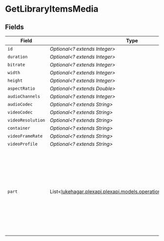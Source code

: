 # GetLibraryItemsMedia


## Fields

| Field                                                                                                                                                                                                                                                                                              | Type                                                                                                                                                                                                                                                                                               | Required                                                                                                                                                                                                                                                                                           | Description                                                                                                                                                                                                                                                                                        | Example                                                                                                                                                                                                                                                                                            |
| -------------------------------------------------------------------------------------------------------------------------------------------------------------------------------------------------------------------------------------------------------------------------------------------------- | -------------------------------------------------------------------------------------------------------------------------------------------------------------------------------------------------------------------------------------------------------------------------------------------------- | -------------------------------------------------------------------------------------------------------------------------------------------------------------------------------------------------------------------------------------------------------------------------------------------------- | -------------------------------------------------------------------------------------------------------------------------------------------------------------------------------------------------------------------------------------------------------------------------------------------------- | -------------------------------------------------------------------------------------------------------------------------------------------------------------------------------------------------------------------------------------------------------------------------------------------------- |
| `id`                                                                                                                                                                                                                                                                                               | *Optional<? extends Integer>*                                                                                                                                                                                                                                                                      | :heavy_minus_sign:                                                                                                                                                                                                                                                                                 | N/A                                                                                                                                                                                                                                                                                                | 119534                                                                                                                                                                                                                                                                                             |
| `duration`                                                                                                                                                                                                                                                                                         | *Optional<? extends Integer>*                                                                                                                                                                                                                                                                      | :heavy_minus_sign:                                                                                                                                                                                                                                                                                 | N/A                                                                                                                                                                                                                                                                                                | 11558112                                                                                                                                                                                                                                                                                           |
| `bitrate`                                                                                                                                                                                                                                                                                          | *Optional<? extends Integer>*                                                                                                                                                                                                                                                                      | :heavy_minus_sign:                                                                                                                                                                                                                                                                                 | N/A                                                                                                                                                                                                                                                                                                | 25025                                                                                                                                                                                                                                                                                              |
| `width`                                                                                                                                                                                                                                                                                            | *Optional<? extends Integer>*                                                                                                                                                                                                                                                                      | :heavy_minus_sign:                                                                                                                                                                                                                                                                                 | N/A                                                                                                                                                                                                                                                                                                | 3840                                                                                                                                                                                                                                                                                               |
| `height`                                                                                                                                                                                                                                                                                           | *Optional<? extends Integer>*                                                                                                                                                                                                                                                                      | :heavy_minus_sign:                                                                                                                                                                                                                                                                                 | N/A                                                                                                                                                                                                                                                                                                | 2072                                                                                                                                                                                                                                                                                               |
| `aspectRatio`                                                                                                                                                                                                                                                                                      | *Optional<? extends Double>*                                                                                                                                                                                                                                                                       | :heavy_minus_sign:                                                                                                                                                                                                                                                                                 | N/A                                                                                                                                                                                                                                                                                                | 1.85                                                                                                                                                                                                                                                                                               |
| `audioChannels`                                                                                                                                                                                                                                                                                    | *Optional<? extends Integer>*                                                                                                                                                                                                                                                                      | :heavy_minus_sign:                                                                                                                                                                                                                                                                                 | N/A                                                                                                                                                                                                                                                                                                | 6                                                                                                                                                                                                                                                                                                  |
| `audioCodec`                                                                                                                                                                                                                                                                                       | *Optional<? extends String>*                                                                                                                                                                                                                                                                       | :heavy_minus_sign:                                                                                                                                                                                                                                                                                 | N/A                                                                                                                                                                                                                                                                                                | eac3                                                                                                                                                                                                                                                                                               |
| `videoCodec`                                                                                                                                                                                                                                                                                       | *Optional<? extends String>*                                                                                                                                                                                                                                                                       | :heavy_minus_sign:                                                                                                                                                                                                                                                                                 | N/A                                                                                                                                                                                                                                                                                                | hevc                                                                                                                                                                                                                                                                                               |
| `videoResolution`                                                                                                                                                                                                                                                                                  | *Optional<? extends String>*                                                                                                                                                                                                                                                                       | :heavy_minus_sign:                                                                                                                                                                                                                                                                                 | N/A                                                                                                                                                                                                                                                                                                | 4k                                                                                                                                                                                                                                                                                                 |
| `container`                                                                                                                                                                                                                                                                                        | *Optional<? extends String>*                                                                                                                                                                                                                                                                       | :heavy_minus_sign:                                                                                                                                                                                                                                                                                 | N/A                                                                                                                                                                                                                                                                                                | mkv                                                                                                                                                                                                                                                                                                |
| `videoFrameRate`                                                                                                                                                                                                                                                                                   | *Optional<? extends String>*                                                                                                                                                                                                                                                                       | :heavy_minus_sign:                                                                                                                                                                                                                                                                                 | N/A                                                                                                                                                                                                                                                                                                | 24p                                                                                                                                                                                                                                                                                                |
| `videoProfile`                                                                                                                                                                                                                                                                                     | *Optional<? extends String>*                                                                                                                                                                                                                                                                       | :heavy_minus_sign:                                                                                                                                                                                                                                                                                 | N/A                                                                                                                                                                                                                                                                                                | main 10                                                                                                                                                                                                                                                                                            |
| `part`                                                                                                                                                                                                                                                                                             | List<[lukehagar.plexapi.plexapi.models.operations.GetLibraryItemsPart](../../models/operations/GetLibraryItemsPart.md)>                                                                                                                                                                            | :heavy_minus_sign:                                                                                                                                                                                                                                                                                 | N/A                                                                                                                                                                                                                                                                                                | [<br/>{<br/>"id": 119542,<br/>"key": "/library/parts/119542/1680457526/file.mkv",<br/>"duration": 11558112,<br/>"file": "/movies/Avatar The Way of Water (2022)/Avatar.The.Way.of.Water.2022.2160p.WEB-DL.DDP5.1.Atmos.DV.HDR10.HEVC-CMRG.mkv",<br/>"size": 36158371307,<br/>"container": "mkv",<br/>"videoProfile": "main 10"<br/>}<br/>] |